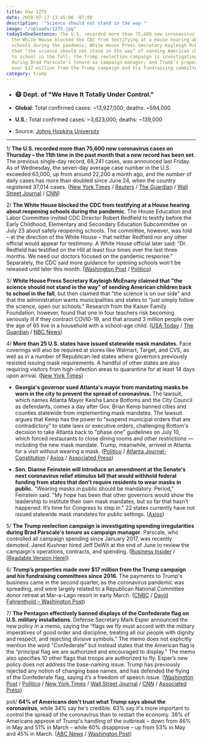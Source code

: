 ```yaml
---
title: Day 1275
date: 2020-07-17 13:45:00 -07:00
description: '"Science should not stand in the way."'
image: "/uploads/1275.jpg"
todayInOneSentence: The U.S. recorded more than 75,600 new coronavirus cases on Thursday;
  the White House blocked the CDC from testifying at a House hearing about reopening
  schools during the pandemic; White House Press Secretary Kayleigh McEnany claimed
  that "the science should not stand in the way" of sending American children back
  to school in the fall; the Trump reelection campaign is investigating spending irregularities
  during Brad Parscale's tenure as campaign manager; and Trump’s properties have made
  over $17 million from the Trump campaign and his fundraising committees since 2016.
category: trump
---
```


* ### 😷 Dept. of "We Have It Totally Under Control."

* **Global**: Total confirmed cases: \~13,927,000; deaths: \~594,000

* **U.S.**: Total confirmed cases: \~3,623,000; deaths: \~139,000

* Source: [Johns Hopkins University](https://coronavirus.jhu.edu/map.html)

---

1/ **The U.S. recorded more than 75,600 new coronavirus cases on Thursday – the 11th time in the past month that a new record has been set**. The previous single-day record, 68,241 cases, was announced last Friday. As of Wednesday, the seven-day average case number in the U.S. exceeded 63,000, up from around 22,200 a month ago, and the number of daily cases has more than doubled since June 24, when the country registered 37,014 cases. ([New York Times](https://www.nytimes.com/2020/07/16/world/coronavirus-updates.html) / [Reuters](https://www.reuters.com/article/us-health-coronavirus-usa-records-idUSKCN24I014) / [The Guardian](https://www.theguardian.com/world/2020/jul/17/global-report-us-democrats-urged-to-skip-convention-as-covid-19-cases-surge) / [Wall Street Journal](https://www.wsj.com/articles/coronavirus-latest-updates-07-17-2020-11594976178?mod=hp_lead_pos2) / [CNN](https://www.cnn.com/2020/07/17/health/us-coronavirus-friday/index.html))

2/ **The White House blocked the CDC from testifying at a House hearing about reopening schools during the pandemic**. The House Education and Labor Committee invited CDC Director Robert Redfield to testify before the Early Childhood, Elementary and Secondary Education Subcommittee on July 23 about safely reopening schools. The committee, however, was told – at the direction of the White House – that neither Redfield nor any other official would appear for testimony. A White House official later said: “Dr. Redfield has testified on the Hill at least four times over the last three months. We need our doctors focused on the pandemic response.” Separately, the CDC said more guidance for opening schools won't be released until later this month. ([Washington Post](https://www.washingtonpost.com/nation/2020/07/17/coronavirus-live-updates-us/) / [Politico](https://www.politico.com/news/2020/07/17/education-democrats-cdc-director-congress-367935))

3/ **White House Press Secretary Kayleigh McEnany claimed that "the science should not stand in the way" of sending American children back to school in the fall**, but then claimed that "the science is on our side" and that the administration wants municipalities and states to "just simply follow the science, open our schools." Research from the Kaiser Family Foundation, however, found that one in four teachers risk becoming seriously ill if they contract COVID-19, and that around 3 million people over the age of 65 live in a household with a school-age child. ([USA Today](https://www.usatoday.com/story/news/politics/2020/07/16/mcenany-science-should-not-stand-way-schools-reopening/5454168002/) / [The Guardian](https://www.theguardian.com/us-news/live/2020/jul/16/coronavirus-us-covid-donald-trump-anthony-fauci-joe-biden-live-updates) / [NBC News](https://www.nbcnews.com/politics/donald-trump/white-house-press-secretary-science-should-not-stand-way-schools-n1234102))

4/ **More than 25 U.S. states have issued statewide mask mandates.** Face coverings will also be required at stores like Walmart, Target, and CVS, as well as in a number of Republican-led states where governors previously resisted issuing mask requirements. A handful of other states are also requiring visitors from high-infection areas to quarantine for at least 14 days upon arrival. ([New York Times](https://www.nytimes.com/2020/07/16/us/coronavirus-masks.html?action=click&module=Top%20Stories&pgtype=Homepage&action=click&module=RelatedLinks&pgtype=Article))

* **Georgia's governor sued Atlanta's mayor from mandating masks be worn in the city to prevent the spread of coronavirus**. The lawsuit, which names Atlanta Mayor Keisha Lance Bottoms and the City Council as defendants, comes a day after Gov. Brian Kemp banned cities and counties statewide from implementing mask mandates. The lawsuit argues that Kemp has the power to "suspend municipal orders that are contradictory" to state laws or executive orders, challenging Bottom's decision to take Atlanta back to "phase one" guidelines on July 10, which forced restaurants to close dining rooms and other restrictions — including the new mask mandate. Trump, meanwhile, arrived in Atlanta for a visit without wearing a mask. ([Politico](https://www.politico.com/news/2020/07/16/georgia-mayors-brian-kemp-face-masks-366497) / [Atlanta Journal-Constitution](https://www.ajc.com/politics/politics-blog/kemps-office-files-lawsuit-seeking-to-block-atlanta-mask-mandate/JJQ5DQW2QFE6PN7TTVO2ISNFDQ/) / [Axios](https://www.axios.com/georgia-governor-atlanta-mask-mandate-2d4dc356-3cc5-4e13-96c2-31cc64f78e01.html) / [Associated Press](https://apnews.com/38b2534dd7d1ab9a33afa040962fe8e0))

* **Sen. Dianne Feinstein will introduce an amendment at the Senate's next coronavirus relief stimulus bill that would withhold federal funding from states that don't require residents to wear masks in public.** "Wearing masks in public should be mandatory. Period," Feinstein said. "My hope has been that other governors would show the leadership to institute their own mask mandates, but so far that hasn’t happened. It’s time for Congress to step in." 22 states currently have not issued statewide mask mandates for public settings. ([Axios](https://www.axios.com/dianne-feinstein-state-relief-funds-mask-mandate-092c10fc-900b-4629-b7a3-e176723d5add.html))

5/ **The Trump reelection campaign is investigating spending irregularities during Brad Parscale's tenure as campaign manager**. Parscale, who controlled all campaign spending since January 2017, was recently demoted. Jared Kushner hired Jeff DeWit at the end of June to review the campaign's operations, contracts, and spending. ([Business Insider](https://www.businessinsider.com/trump-campaign-conducting-internal-review-of-2020-spending-irregularities-2020-7?op=1&scrolla=5eb6d68b7fedc32c19ef33b4) / \[[Readable Version Here](https://outline.com/HKvaby)\])

6/ **Trump’s properties made over $17 million from the Trump campaign and his fundraising committees since 2016**. The payments to Trump's business came in the second quarter, as the coronavirus pandemic was spreading, and were largely related to a Republican National Committee donor retreat at Mar-a-Lago resort in early March. ([CNBC](https://www.cnbc.com/2020/07/17/trump-properties-made-over-17-million-from-campaign-rnc-since-2016.html) /
[David Fahrenthold – Washington Post](https://twitter.com/Fahrenthold/status/1284137377028542467))

7/ **The Pentagon effectively banned displays of the Confederate flag on U.S. military installations**. Defense Secretary Mark Esper announced the new policy in a memo, saying the “flags we fly must accord with the military imperatives of good order and discipline, treating all our people with dignity and respect, and rejecting divisive symbols.” The memo does not explicitly mention the word "Confederate" but instead states that the American flag is the “principal flag we are authorized and encouraged to display." The memo also specifies 10 other flags that troops are authorized to fly. Esper’s new policy does not address the base-naming issue. Trump has previously rejected any notion of changing base names, and has defended the flying of the Confederate flag, saying it’s a freedom of speech issue. ([Washington Post](https://www.washingtonpost.com/national-security/confederate-flag-military-bases-ban/2020/07/17/301e9b48-c832-11ea-a9d3-74640f25b953_story.html) / [Politico](https://www.politico.com/news/2020/07/17/pentagon-bans-confederate-flag-367550) / [New York Times](https://www.nytimes.com/2020/07/17/us/politics/pentagon-trump-confederate-symbols.html) / [Wall Street Journal](https://www.wsj.com/articles/defense-secretary-mark-esper-bars-troops-from-flying-confederate-flag-11595001206) / [CNN](https://www.cnn.com/2020/07/17/politics/esper-pentagon-flag-policy/index.html) / [Associated Press](https://apnews.com/f55584c87592eb48ebe958ded3d89b53))

poll/ **64% of Americans don't trust what Trump says about the coronavirus**, while 34% say he's credible. 63% say it's more important to control the spread of the coronavirus than to restart the economy. 38% of Americans approve of Trump's handling of the outbreak – down from 46% in May and 51% in March – while 60% disapprove – up from 53% in May and 45% in March. ([ABC News](https://abcnews.go.com/Politics/64-distrust-trump-coronavirus-pandemic-approval-declines-cases/story?id=71779279) / [Washington Post](https://www.washingtonpost.com/politics/trump-faces-rising-disapproval-and-widespread-distrust-on-coronavirus-post-abc-poll-finds/2020/07/16/04aa9db2-c79d-11ea-a99f-3bbdffb1af38_story.html))